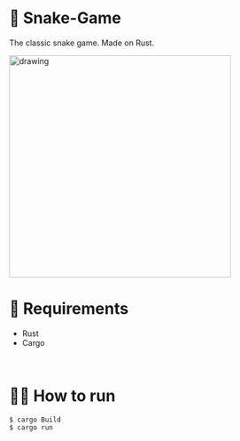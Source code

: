 # 🐍 Snake-Game
The classic snake game. Made on Rust.

<img src="https://i.imgur.com/gKksHvP.png" alt="drawing" width="400"/>
<br/>

# 🧾 Requirements
- Rust
- Cargo
<br/>

# 👨‍💻 How to run 

```
$ cargo Build
$ cargo run
```
